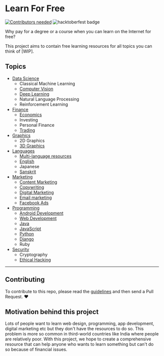 # Learn For Free

[![Contributors needed](https://img.shields.io/badge/contributors-needed-yellow.svg)](CONTRIBUTING.md) ![hacktoberfest badge](https://img.shields.io/github/hacktoberfest/2019/aviaryan/learn-for-free)

Why pay for a degree or a course when you can learn on the Internet for free? 

This project aims to contain free learning resources for all topics you can think of [WIP]. 

## Topics

* [Data Science](data_science.md)
	* Classical Machine Learning
	* [Computer Vision](data_science.md#computer-vision)
	* [Deep Learning](data_science.md#deep-learning)
	* Natural Language Processing
	* Reinforcement Learning
* [Finance](finance.md)
	* [Economics](finance.md#economics)
	* Investing
	* Personal Finance
	* [Trading](finance.md#trading)
* [Graphics](graphics.md)
	* 2D Graphics
	* [3D Graphics](graphics.md#3d-graphics)
* [Languages](languages.md)
	* [Multi-language resources](languages.md#multi)
	* [English](languages.md#english)
	* Japanese
	* [Sanskrit](languages.md#sanskrit)
* [Marketing](marketing.md)
	* [Content Marketing](marketing.md#content-marketing)
	* [Copywriting](marketing.md#copywriting)
	* [Digital Marketing](marketing.md#digital-marketing)
	* [Email marketing](marketing.md#email-marketing)
	* [Facebook Ads](marketing.md#facebook-ads)
* [Programming](programming.md)
	* [Android Development](programming.md#android-development)
	* [Web Development](programming.md#web-development)
	* [Java](programming.md#java)
	* [JavaScript](programming.md#javascript)
	* [Python](programming.md#python)
	* [Django](programming.md#django)
	* Ruby
* [Security](security.md)
	* Cryptography
	* [Ethical Hacking](security.md#ethical-hacking)

------

## Contributing

To contribute to this repo, please read the [guidelines](CONTRIBUTING.md) and then send a Pull Request. ❤️

## Motivation behind this project

Lots of people want to learn web design, programming, app development, digital marketing etc but they don't have the resources to do so. This problem is more so common in third-world countries like India where people are relatively poor. With this project, we hope to create a comprehensive resource that can help anyone who wants to learn something but can't do so because of financial issues.
